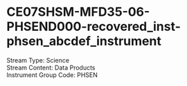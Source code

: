 # CE07SHSM-MFD35-06-PHSEND000-recovered_inst-phsen_abcdef_instrument

Stream Type: Science<br>
Stream Content: Data Products<br>
Instrument Group Code: PHSEN<br>
